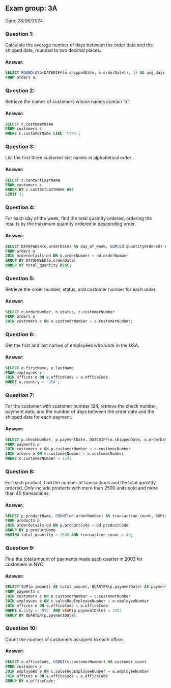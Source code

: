 ## Exam group: 3A 
Date: 28/06/2024


### Question 1:
Calculate the average number of days between the order date and the shipped date, rounded to two decimal places.

#### Answer:
```sql
SELECT ROUND(AVG(DATEDIFF(o.shippedDate, o.orderDate)), 2) AS avg_days
FROM orders o;
```
### Question 2:
Retrieve the names of customers whose names contain 'tr'.

#### Answer:
```sql
SELECT c.customerName
FROM customers c
WHERE c.customerName LIKE '%tr%';
```
### Question 3:
List the first three customer last names in alphabetical order.

#### Answer:
```sql
SELECT c.contactLastName
FROM customers c
ORDER BY c.contactLastName ASC
LIMIT 3;
```
### Question 4:
For each day of the week, find the total quantity ordered, ordering the results by the maximum quantity ordered in descending order.

#### Answer:
```sql
SELECT DAYOFWEEK(o.orderDate) AS day_of_week, SUM(od.quantityOrdered) AS total_quantity
FROM orders o
JOIN orderdetails od ON o.orderNumber = od.orderNumber
GROUP BY DAYOFWEEK(o.orderDate)
ORDER BY total_quantity DESC;
```
### Question 5:
Retrieve the order number, status, and customer number for each order.

#### Answer:
```sql
SELECT o.orderNumber, o.status, c.customerNumber
FROM orders o
JOIN customers c ON o.customerNumber = c.customerNumber;
```
### Question 6:
Get the first and last names of employees who work in the USA.

#### Answer:
```sql
SELECT e.firstName, e.lastName
FROM employees e
JOIN offices o ON e.officeCode = o.officeCode
WHERE o.country = 'USA';
```
### Question 7:
For the customer with customer number 124, retrieve the check number, payment date, and the number of days between the order date and the shipped date for each payment.

#### Answer:
```sql
SELECT p.checkNumber, p.paymentDate, DATEDIFF(o.shippedDate, o.orderDate) AS days_diff
FROM payments p
JOIN customers c ON p.customerNumber = c.customerNumber
JOIN orders o ON c.customerNumber = o.customerNumber
WHERE c.customerNumber = 124;
```
### Question 8:
For each product, find the number of transactions and the total quantity ordered. Only include products with more than 2500 units sold and more than 40 transactions.

#### Answer:
```sql
SELECT p.productName, COUNT(od.orderNumber) AS transaction_count, SUM(od.quantityOrdered) AS total_quantity
FROM products p
JOIN orderdetails od ON p.productCode = od.productCode
GROUP BY p.productName
HAVING total_quantity > 2500 AND transaction_count > 40;
```
### Question 9:
Find the total amount of payments made each quarter in 2003 for customers in NYC.

#### Answer:
```sql
SELECT SUM(p.amount) AS total_amount, QUARTER(p.paymentDate) AS payment_quarter
FROM payments p
JOIN customers c ON p.customerNumber = c.customerNumber
JOIN employees e ON c.salesRepEmployeeNumber = e.employeeNumber
JOIN offices o ON e.officeCode = o.officeCode
WHERE o.city = 'NYC' AND YEAR(p.paymentDate) = 2003
GROUP BY QUARTER(p.paymentDate);
```
### Question 10:
Count the number of customers assigned to each office.

#### Answer:

```sql
SELECT o.officeCode, COUNT(c.customerNumber) AS customer_count
FROM customers c
JOIN employees e ON c.salesRepEmployeeNumber = e.employeeNumber
JOIN offices o ON e.officeCode = o.officeCode
GROUP BY o.officeCode;
```